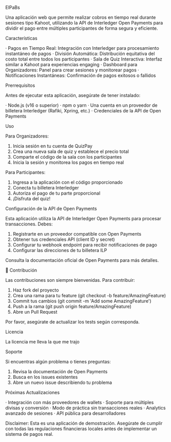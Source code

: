 ElPaBs

Una aplicación web que permite realizar cobros en tiempo real durante sesiones tipo Kahoot, utilizando la API de Interledger Open Payments para dividir el pago entre múltiples participantes de forma segura y eficiente.

Características

· Pagos en Tiempo Real: Integración con Interledger para procesamiento instantáneo de pagos
· División Automática: Distribución equitativa del costo total entre todos los participantes
· Sala de Quiz Interactiva: Interfaz similar a Kahoot para experiencias engaging
· Dashboard para Organizadores: Panel para crear sesiones y monitorear pagos
· Notificaciones Instantáneas: Confirmación de pagos exitosos o fallidos

Prerrequisitos

Antes de ejecutar esta aplicación, asegúrate de tener instalado:

· Node.js (v16 o superior)
· npm o yarn
· Una cuenta en un proveedor de billetera Interledger (Rafiki, Xpring, etc.)
· Credenciales de la API de Open Payments

Uso

Para Organizadores:

1. Inicia sesión en tu cuenta de QuizPay
2. Crea una nueva sala de quiz y establece el precio total
3. Comparte el código de la sala con los participantes
4. Inicia la sesión y monitorea los pagos en tiempo real

Para Participantes:

1. Ingresa a la aplicación con el código proporcionado
2. Conecta tu billetera Interledger
3. Autoriza el pago de tu parte proporcional
4. ¡Disfruta del quiz!

Configuración de la API de Open Payments

Esta aplicación utiliza la API de Interledger Open Payments para procesar transacciones. Debes:

1. Registrarte en un proveedor compatible con Open Payments
2. Obtener tus credenciales API (client ID y secret)
3. Configurar tu webhook endpoint para recibir notificaciones de pago
4. Configurar las direcciones de tu billetera ILP

Consulta la documentación oficial de Open Payments para más detalles.

🤝 Contribución

Las contribuciones son siempre bienvenidas. Para contribuir:

1. Haz fork del proyecto
2. Crea una rama para tu feature (git checkout -b feature/AmazingFeature)
3. Commit tus cambios (git commit -m 'Add some AmazingFeature')
4. Push a la rama (git push origin feature/AmazingFeature)
5. Abre un Pull Request

Por favor, asegúrate de actualizar los tests según corresponda.

Licencia

La licencia me lleva la que me trajo

Soporte

Si encuentras algún problema o tienes preguntas:

1. Revisa la documentación de Open Payments
2. Busca en los issues existentes
3. Abre un nuevo issue describiendo tu problema

Próximas Actualizaciones

· Integración con más proveedores de wallets
· Soporte para múltiples divisas y conversión
· Modo de práctica sin transacciones reales
· Analytics avanzado de sesiones
· API pública para desarrolladores

Disclaimer: Esta es una aplicación de demostración. Asegúrate de cumplir con todas las regulaciones financieras locales antes de implementar un sistema de pagos real.